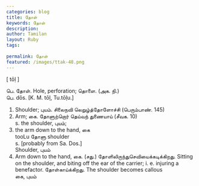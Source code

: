 ```yaml
---
categories: blog
title: தோள்
keywords: தோள்
description: 
author: Tamilan
layout: Ruby
tags: 
 
permalink: தோள்
featured: /images/ttak-48.png
---
```

  
[ tōḷ ]  
  
பெ. தோள். Hole, perforation; தொளை. (அக. நி.)  
பெ. dōs. [K. M. tōḷ, Tu.tōḷu.]  
1. Shoulder; புயம். சிலைநவி லெறுழ்த்தோளோச்சி (பெரும்பாண். 145)  
2. Arm; கை. தோளுற்றொர் தெய்வந் துணையாய் (சீவக. 10)  
s. the shoulder, புயம்;  
2. the arm down to the hand, கை  
tooLu தோளு shoulder  
s. [probably from Sa. Dos.]  
Shoulder, புயம்  
2. Arm down to the hand, கை. (சது.) தோளிலிருந்துசெவியைக்கடிக்கிறது. Sitting on the shoulder, and biting off the ear of the carrier; i. e. injuring a benefactor. தோள்காய்க்கிறது. The shoulder becomes callous  
கை, புயம்